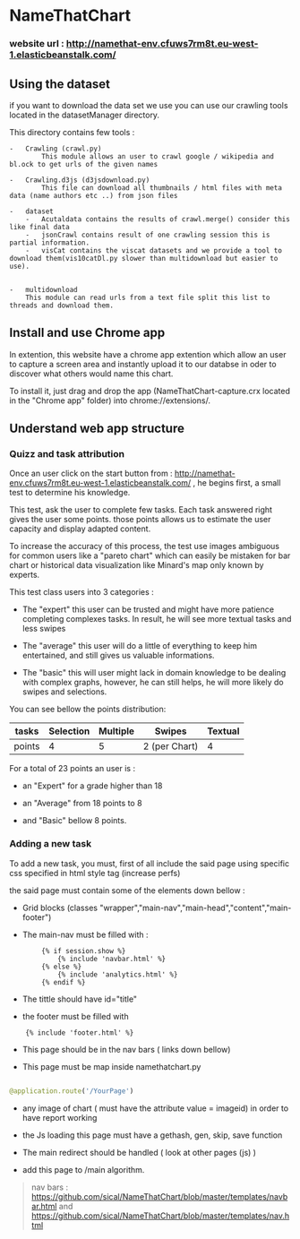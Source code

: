 # NameThatChart

### website url : http://namethat-env.cfuws7rm8t.eu-west-1.elasticbeanstalk.com/

## Using the dataset

if you want to download the data set we use you can use our crawling tools located in the datasetManager directory.

This directory contains few tools :
    
    -   Crawling (crawl.py)
            This module allows an user to crawl google / wikipedia and bl.ock to get urls of the given names
        
    -   Crawling.d3js (d3jsdownload.py)
            This file can download all thumbnails / html files with meta data (name authors etc ..) from json files
     
    -   dataset
        -   Acutaldata contains the results of crawl.merge() consider this like final data
        -   jsonCrawl contains result of one crawling session this is partial information.
        -   visCat contains the viscat datasets and we provide a tool to download them(vis10catDl.py slower than multidownload but easier to use). 
    
    
    -   multidownload
        This module can read urls from a text file split this list to threads and download them.
   
        
## Install and use Chrome app

In extention, this website have a chrome app extention which allow an user to capture a screen area and instantly upload it to our databse in oder to discover what others would name this chart.

To install it, just drag and drop the app (NameThatChart-capture.crx located in the "Chrome app" folder) into chrome://extensions/. 

## Understand web app structure

### Quizz and task attribution

Once an user click on the start button from : http://namethat-env.cfuws7rm8t.eu-west-1.elasticbeanstalk.com/ , he begins first, a small test to determine his knowledge.

This test, ask the user to complete few tasks. Each task answered right gives the user some points. those points allows us to estimate the user capacity and display adapted content.

To increase the accuracy of this process, the test use images ambiguous for common users like a "pareto chart" which can easily be mistaken for bar chart
or historical data visualization like Minard's map only known by experts.

This test class users into 3 categories :

- The "expert" this user can be trusted and might have more patience completing complexes tasks. In result, he will see more textual tasks and less swipes

-  The "average" this user will do a little of everything to keep him entertained, and still gives us valuable informations.

- The "basic" this will user might lack in domain knowledge to be dealing with complex graphs, however, he can still helps, he will more likely do swipes and selections.

You can see bellow the points distribution:



|  tasks | Selection | Multiple | Swipes         | Textual |
|--------|-----------|----------|----------------|---------|
| points | 4         | 5        | 2 (per Chart) | 4       |




For a total of 23 points an user is : 

- an "Expert" for a grade higher than 18

- an "Average" from 18 points to 8

- and "Basic" bellow 8 points.


### Adding a new task

To add a new task, you must, first of all include the said page using specific css specified in  html style tag (increase perfs)

the said page must contain some of the elements down bellow :

- Grid blocks (classes "wrapper","main-nav","main-head","content","main-footer") 

- The main-nav must be filled with :

``` django
        {% if session.show %}
            {% include 'navbar.html' %}
        {% else %}
            {% include 'analytics.html' %}
        {% endif %}
```

- The tittle should have id="title"


- the footer must be filled with 

``` django
    {% include 'footer.html' %}
```

- This page should be in the nav bars ( links down bellow)

- This page must be map inside namethatchart.py
``` python

@application.route('/YourPage')

```

- any image of chart (<img> must have the attribute value = imageid) in order to have report working
 
- the Js loading this page must have a gethash, gen, skip, save function

- The main redirect should be handled ( look at other pages (js) )
 
- add this page to /main algorithm.



 > nav bars : https://github.com/sical/NameThatChart/blob/master/templates/navbar.html and https://github.com/sical/NameThatChart/blob/master/templates/nav.html
